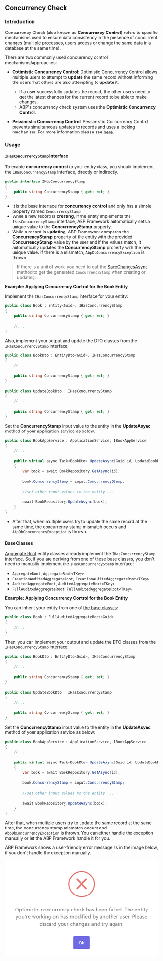 ## Concurrency Check

### Introduction

Concurrency Check (also known as **Concurrency Control**) refers to specific mechanisms used to ensure data consistency in the presence of concurrent changes (multiple processes, users access or change the same data in a database at the same time).

There are two commonly used concurrency control mechanisms/approaches:
* **Optimistic Concurrency Control**: Optimistic Concurrency Control allows multiple users to attempt to **update** the same record without informing the users that others are also attempting to **update** it. 

    * If a user successfully updates the record, the other users need to get the latest changes for the current record to be able to make changes. 
    * ABP's concurrency check system uses the **Optimistic Concurrency Control**.

* **Pessimistic Concurrency Control**: Pessimistic Concurrency Control prevents simultaneous updates to records and uses a locking mechanism. For more information please see [here](https://www.martinfowler.com/eaaCatalog/pessimisticOfflineLock.html).

### Usage

#### `IHasConcurrencyStamp` Interface

To enable **concurrency control** to your entity class, you should implement the `IHasConcurrencyStamp` interface, directly or indirectly.

```csharp
public interface IHasConcurrencyStamp 
{
    public string ConcurrencyStamp { get; set; }
}
```

* It is the base interface for **concurrency control** and only has a simple property named `ConcurrencyStamp`. 
* While a new record is **creating**, if the entity implements the `IHasConcurrencyStamp` interface, ABP Framework automatically sets a unique value to the **ConcurrencyStamp** property.
* While a record is **updating**, ABP Framework compares the **ConcurrencyStamp** property of the entity with the provided **ConcurrencyStamp** value by the user and if the values match, it automatically updates the **ConcurrencyStamp** property with the new unique value. If there is a mismatch, `AbpDbConcurrencyException` is thrown.

> If there is a unit of work, you need to call the [SaveChangesAsync](./Unit-Of-Work.md#savechangesasync) method to get the generated `ConcurrencyStamp` when creating or updating.

**Example: Applying Concurrency Control for the Book Entity**

Implement the `IHasConcurrencyStamp` interface for your entity:

```csharp
public class Book : Entity<Guid>, IHasConcurrencyStamp
{
    public string ConcurrencyStamp { get; set; }
        
    //...
}
```

Also, implement your output and update the DTO classes from the `IHasConcurrencyStamp` interface:

```csharp
public class BookDto : EntityDto<Guid>, IHasConcurrencyStamp 
{
    //...

    public string ConcurrencyStamp { get; set; }
}

public class UpdateBookDto : IHasConcurrencyStamp 
{
    //...

    public string ConcurrencyStamp { get; set; }
}
```

Set the **ConcurrencyStamp** input value to the entity in the **UpdateAsync** method of your application service as below:

```csharp
public class BookAppService : ApplicationService, IBookAppService 
{
    //...

    public virtual async Task<BookDto> UpdateAsync(Guid id, UpdateBookDto input) 
    {
        var book = await BookRepository.GetAsync(id);

        book.ConcurrencyStamp = input.ConcurrencyStamp;

        //set other input values to the entity ...

        await BookRepository.UpdateAsync(book);
    }
}
```

* After that, when multiple users try to update the same record at the same time, the concurrency stamp mismatch occurs and `AbpDbConcurrencyException` is thrown.

#### Base Classes

[Aggregate Root](./Entities.md#aggregateroot-class) entity classes already implement the `IHasConcurrencyStamp` interface. So, if you are deriving from one of these base classes, you don't need to manually implement the `IHasConcurrencyStamp` interface:

- `AggregateRoot`, `AggregateRoot<TKey>`
- `CreationAuditedAggregateRoot`, `CreationAuditedAggregateRoot<TKey>`
- `AuditedAggregateRoot`, `AuditedAggregateRoot<TKey>`
- `FullAuditedAggregateRoot`, `FullAuditedAggregateRoot<TKey>`

**Example: Applying Concurrency Control for the Book Entity**

You can inherit your entity from one of [the base classes](#base-classes):

```csharp
public class Book : FullAuditedAggregateRoot<Guid>
{
    //...
}
```

Then, you can implement your output and update the DTO classes from the `IHasConcurrencyStamp` interface:

```csharp
public class BookDto : EntityDto<Guid>, IHasConcurrencyStamp 
{
    //...

    public string ConcurrencyStamp { get; set; }
}

public class UpdateBookDto : IHasConcurrencyStamp 
{
    //...

    public string ConcurrencyStamp { get; set; }
}
```

Set the **ConcurrencyStamp** input value to the entity in the **UpdateAsync** method of your application service as below:

```csharp
public class BookAppService : ApplicationService, IBookAppService 
{
    //...

    public virtual async Task<BookDto> UpdateAsync(Guid id, UpdateBookDto input) 
    {
        var book = await BookRepository.GetAsync(id);

        book.ConcurrencyStamp = input.ConcurrencyStamp;

        //set other input values to the entity ...

        await BookRepository.UpdateAsync(book);
    }
}
```

After that, when multiple users try to update the same record at the same time, the concurrency stamp mismatch occurs and `AbpDbConcurrencyException` is thrown. You can either handle the exception manually or let the ABP Framework handle it for you. 

ABP Framework shows a user-friendly error message as in the image below, if you don't handle the exception manually.

![Optimistic Concurrency](./images/optimistic-concurrency.png)
